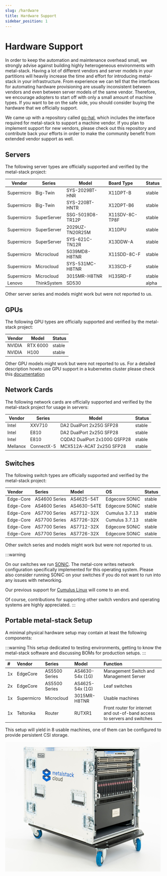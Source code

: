 ```yaml
---
slug: /hardware
title: Hardware Support
sidebar_position: 1
---
```


# Hardware Support

In order to keep the automation and maintenance overhead small, we strongly advise against building highly heterogeneous environments with metal-stack. Having a lot of different vendors and server models in your partitions will heavily increase the time and effort for introducing metal-stack in your infrastructure. From experience we can tell that the interfaces for automating hardware provisioning are usually inconsistent between vendors and even between server models of the same vendor. Therefore, we encourage adopters to start off with only a small amount of machine types. If you want to be on the safe side, you should consider buying the hardware that we officially support.

We came up with a repository called [go-hal](https://github.com/metal-stack/go-hal), which includes the interface required for metal-stack to support a machine vendor. If you plan to implement support for new vendors, please check out this repository and contribute back your efforts in order to make the community benefit from extended vendor support as well.

## Servers

The following server types are officially supported and verified by the metal-stack project:

| Vendor     | Series      | Model            | Board Type     | Status |
|------------|-------------|------------------|:---------------|:-------|
| Supermicro | Big-Twin    | SYS-2029BT-HNR   | X11DPT-B       | stable |
| Supermicro | Big-Twin    | SYS-220BT-HNTR   | X12DPT-B6      | stable |
| Supermicro | SuperServer | SSG-5019D8-TR12P | X11SDV-8C-TP8F | stable |
| Supermicro | SuperServer | 2029UZ-TN20R25M  | X11DPU         | stable |
| Supermicro | SuperServer | SYS-621C-TN12R   | X13DDW-A       | stable |
| Supermicro | Microcloud  | 5039MD8-H8TNR    | X11SDD-8C-F    | stable |
| Supermicro | Microcloud  | SYS-531MC-H8TNR  | X13SCD-F       | stable |
| Supermicro | Microcloud  | 3015MR-H8TNR     | H13SRD-F       | stable |
| Lenovo     | ThinkSystem | SD530            |                | alpha  |

Other server series and models might work but were not reported to us.

## GPUs

The following GPU types are officially supported and verified by the metal-stack project:

| Vendor | Model    | Status |
|--------|----------|:-------|
| NVIDIA | RTX 6000 | stable |
| NVIDIA | H100     | stable |

Other GPU models might work but were not reported to us. For a detailed description howto use GPU support in a kubernetes cluster please check this [documentation](../03-Concepts/04-Kubernetes/06-gpu-workers.md)

## Network Cards

The following network cards are officially supported and verified by the metal-stack project for usage in servers:

| Vendor   | Series     | Model                        | Status |
|----------|------------|------------------------------|:-------|
| Intel    | XXV710     | DA2 DualPort 2x25G SFP28     | stable |
| Intel    | E810       | DA2 DualPort 2x25G SFP28     | stable |
| Intel    | E810       | CQDA2 DualPort 2x100G QSFP28 | stable |
| Mellanox | ConnectX-5 | MCX512A-ACAT 2x25G SFP28     | stable |

## Switches

The following switch types are officially supported and verified by the metal-stack project:

| Vendor    | Series        | Model       | OS             | Status |
|:----------|:--------------|:------------|:---------------|:-------|
| Edge-Core | AS4600 Series | AS4625-54T  | Edgecore SONiC | stable |
| Edge-Core | AS4600 Series | AS4630-54TE | Edgecore SONiC | stable |
| Edge-Core | AS7700 Series | AS7712-32X  | Cumulus 3.7.13 | stable |
| Edge-Core | AS7700 Series | AS7726-32X  | Cumulus 3.7.13 | stable |
| Edge-Core | AS7700 Series | AS7712-32X  | Edgecore SONiC | stable |
| Edge-Core | AS7700 Series | AS7726-32X  | Edgecore SONiC | stable |

Other switch series and models might work but were not reported to us.

:::warning

On our switches we run [SONiC](https://sonicfoundation.dev). The metal-core writes network configuration specifically implemented for this operating system. Please also consider running SONiC on your switches if you do not want to run into any issues with networking.

Our previous support for [Cumulus Linux](hhttps://www.nvidia.com/en-us/networking/ethernet-switching/cumulus-linux/) will come to an end.

Of course, contributions for supporting other switch vendors and operating systems are highly appreciated.
:::
## Portable metal-stack Setup

A minimal physical hardware setup may contain at least the following components:

:::warning
This setup dedicated to testing environments, getting to know the metal-stack software and discussing BOMs for production setups.
:::

| #  | Vendor     | Series        | Model               | Function                                                                 |
|:---|:-----------|:--------------|:--------------------|:-------------------------------------------------------------------------|
| 1x | EdgeCore   | AS5500 Series | AS4630-54x (1G)     | Management Switch and Management Server                                  |
| 2x | EdgeCore   | AS5500 Series | AS4625-54x (1G)     | Leaf switches                                                            |
| 1x | Supermicro | Microcloud    | 3015MR-H8TNR        | Usable machines                                                          |
| 1x | Teltonika  | Router        | RUTXR1              | Front router for internet and out-of-band access to servers and switches |

This setup will yield in 8 usable machines, one of them can be configured to provide persistent CSI storage.

![Portable metal-stack Setup](starter.jpg)
